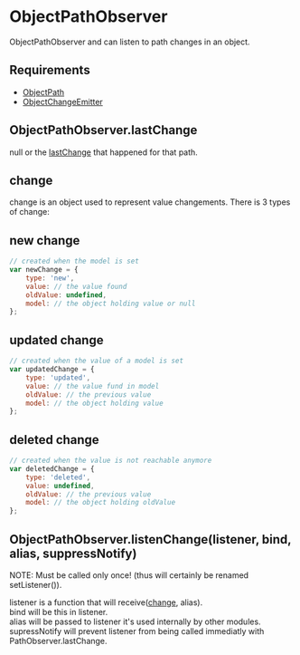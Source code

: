 ObjectPathObserver
=============

ObjectPathObserver and can listen to path changes in an object.

## Requirements

- [ObjectPath](../ObjectPath)
- [ObjectChangeEmitter](../ObjectChangeEmitter)

## ObjectPathObserver.lastChange

null or the [lastChange](#change) that happened for that path.

## change

change is an object used to represent value changements. There is 3 types of change:

## new change
```javascript
// created when the model is set
var newChange = {
	type: 'new',
	value: // the value found
	oldValue: undefined,
	model: // the object holding value or null
};
```
## updated change
```javascript
// created when the value of a model is set
var updatedChange = {
	type: 'updated',
	value: // the value fund in model
	oldValue: // the previous value
	model: // the object holding value
};
```
## deleted change
```javascript
// created when the value is not reachable anymore
var deletedChange = {
	type: 'deleted',
	value: undefined,
	oldValue: // the previous value
	model: // the object holding oldValue
};
```
## ObjectPathObserver.listenChange(listener, bind, alias, suppressNotify)

NOTE: Must be called only once! (thus will certainly be renamed setListener()).  

listener is a function that will receive([change](#change), alias).  
bind will be this in listener.  
alias will be passed to listener it's used internally by other modules.  
supressNotify will prevent listener from being called immediatly with PathObserver.lastChange.  
